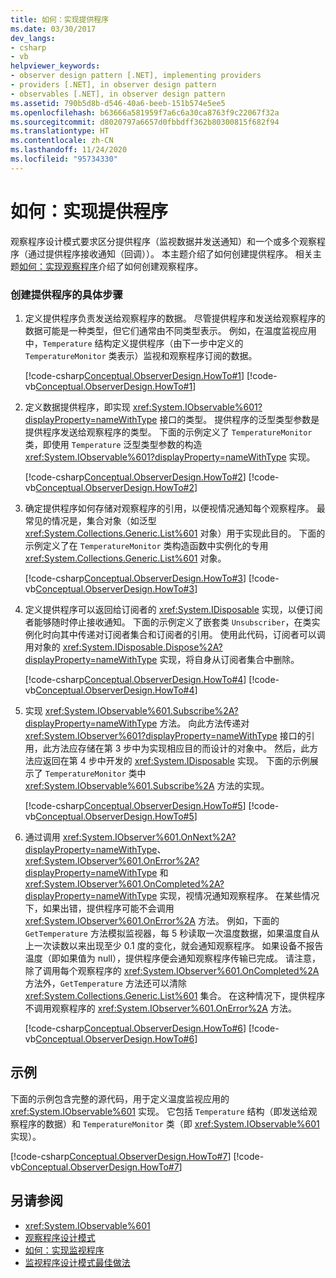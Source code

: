 ```yaml
---
title: 如何：实现提供程序
ms.date: 03/30/2017
dev_langs:
- csharp
- vb
helpviewer_keywords:
- observer design pattern [.NET], implementing providers
- providers [.NET], in observer design pattern
- observables [.NET], in observer design pattern
ms.assetid: 790b5d8b-d546-40a6-beeb-151b574e5ee5
ms.openlocfilehash: b63666a581959f7a6c6a30ca8763f9c22067f32a
ms.sourcegitcommit: d8020797a6657d0fbbdff362b80300815f682f94
ms.translationtype: HT
ms.contentlocale: zh-CN
ms.lasthandoff: 11/24/2020
ms.locfileid: "95734330"
---
```

# <a name="how-to-implement-a-provider"></a>如何：实现提供程序

观察程序设计模式要求区分提供程序（监视数据并发送通知）和一个或多个观察程序（通过提供程序接收通知（回调））。 本主题介绍了如何创建提供程序。 相关主题[如何：实现观察程序](how-to-implement-an-observer.md)介绍了如何创建观察程序。  
  
### <a name="to-create-a-provider"></a>创建提供程序的具体步骤  
  
1. 定义提供程序负责发送给观察程序的数据。 尽管提供程序和发送给观察程序的数据可能是一种类型，但它们通常由不同类型表示。 例如，在温度监视应用中，`Temperature` 结构定义提供程序（由下一步中定义的 `TemperatureMonitor` 类表示）监视和观察程序订阅的数据。  
  
     [!code-csharp[Conceptual.ObserverDesign.HowTo#1](../../../samples/snippets/csharp/VS_Snippets_CLR/conceptual.observerdesign.howto/cs/data.cs#1)]
     [!code-vb[Conceptual.ObserverDesign.HowTo#1](../../../samples/snippets/visualbasic/VS_Snippets_CLR/conceptual.observerdesign.howto/vb/data.vb#1)]  
  
2. 定义数据提供程序，即实现 <xref:System.IObservable%601?displayProperty=nameWithType> 接口的类型。 提供程序的泛型类型参数是提供程序发送给观察程序的类型。 下面的示例定义了 `TemperatureMonitor` 类，即使用 `Temperature` 泛型类型参数的构造 <xref:System.IObservable%601?displayProperty=nameWithType> 实现。  
  
     [!code-csharp[Conceptual.ObserverDesign.HowTo#2](../../../samples/snippets/csharp/VS_Snippets_CLR/conceptual.observerdesign.howto/cs/provider.cs#2)]
     [!code-vb[Conceptual.ObserverDesign.HowTo#2](../../../samples/snippets/visualbasic/VS_Snippets_CLR/conceptual.observerdesign.howto/vb/provider.vb#2)]  
  
3. 确定提供程序如何存储对观察程序的引用，以便视情况通知每个观察程序。 最常见的情况是，集合对象（如泛型 <xref:System.Collections.Generic.List%601> 对象）用于实现此目的。 下面的示例定义了在 `TemperatureMonitor` 类构造函数中实例化的专用 <xref:System.Collections.Generic.List%601> 对象。  
  
     [!code-csharp[Conceptual.ObserverDesign.HowTo#3](../../../samples/snippets/csharp/VS_Snippets_CLR/conceptual.observerdesign.howto/cs/provider.cs#3)]
     [!code-vb[Conceptual.ObserverDesign.HowTo#3](../../../samples/snippets/visualbasic/VS_Snippets_CLR/conceptual.observerdesign.howto/vb/provider.vb#3)]  
  
4. 定义提供程序可以返回给订阅者的 <xref:System.IDisposable> 实现，以便订阅者能够随时停止接收通知。 下面的示例定义了嵌套类 `Unsubscriber`，在类实例化时向其中传递对订阅者集合和订阅者的引用。 使用此代码，订阅者可以调用对象的 <xref:System.IDisposable.Dispose%2A?displayProperty=nameWithType> 实现，将自身从订阅者集合中删除。  
  
     [!code-csharp[Conceptual.ObserverDesign.HowTo#4](../../../samples/snippets/csharp/VS_Snippets_CLR/conceptual.observerdesign.howto/cs/provider.cs#4)]
     [!code-vb[Conceptual.ObserverDesign.HowTo#4](../../../samples/snippets/visualbasic/VS_Snippets_CLR/conceptual.observerdesign.howto/vb/provider.vb#4)]  
  
5. 实现 <xref:System.IObservable%601.Subscribe%2A?displayProperty=nameWithType> 方法。 向此方法传递对 <xref:System.IObserver%601?displayProperty=nameWithType> 接口的引用，此方法应存储在第 3 步中为实现相应目的而设计的对象中。 然后，此方法应返回在第 4 步中开发的 <xref:System.IDisposable> 实现。 下面的示例展示了 `TemperatureMonitor` 类中 <xref:System.IObservable%601.Subscribe%2A> 方法的实现。  
  
     [!code-csharp[Conceptual.ObserverDesign.HowTo#5](../../../samples/snippets/csharp/VS_Snippets_CLR/conceptual.observerdesign.howto/cs/provider.cs#5)]
     [!code-vb[Conceptual.ObserverDesign.HowTo#5](../../../samples/snippets/visualbasic/VS_Snippets_CLR/conceptual.observerdesign.howto/vb/provider.vb#5)]  
  
6. 通过调用 <xref:System.IObserver%601.OnNext%2A?displayProperty=nameWithType>、<xref:System.IObserver%601.OnError%2A?displayProperty=nameWithType> 和 <xref:System.IObserver%601.OnCompleted%2A?displayProperty=nameWithType> 实现，视情况通知观察程序。 在某些情况下，如果出错，提供程序可能不会调用 <xref:System.IObserver%601.OnError%2A> 方法。 例如，下面的 `GetTemperature` 方法模拟监视器，每 5 秒读取一次温度数据，如果温度自从上一次读数以来出现至少 0.1 度的变化，就会通知观察程序。 如果设备不报告温度（即如果值为 null），提供程序便会通知观察程序传输已完成。 请注意，除了调用每个观察程序的 <xref:System.IObserver%601.OnCompleted%2A> 方法外，`GetTemperature` 方法还可以清除 <xref:System.Collections.Generic.List%601> 集合。 在这种情况下，提供程序不调用观察程序的 <xref:System.IObserver%601.OnError%2A> 方法。  
  
     [!code-csharp[Conceptual.ObserverDesign.HowTo#6](../../../samples/snippets/csharp/VS_Snippets_CLR/conceptual.observerdesign.howto/cs/provider.cs#6)]
     [!code-vb[Conceptual.ObserverDesign.HowTo#6](../../../samples/snippets/visualbasic/VS_Snippets_CLR/conceptual.observerdesign.howto/vb/provider.vb#6)]  
  
## <a name="example"></a>示例  

 下面的示例包含完整的源代码，用于定义温度监视应用的 <xref:System.IObservable%601> 实现。 它包括 `Temperature` 结构（即发送给观察程序的数据）和 `TemperatureMonitor` 类（即 <xref:System.IObservable%601> 实现）。  
  
 [!code-csharp[Conceptual.ObserverDesign.HowTo#7](../../../samples/snippets/csharp/VS_Snippets_CLR/conceptual.observerdesign.howto/cs/provider.cs#7)]
 [!code-vb[Conceptual.ObserverDesign.HowTo#7](../../../samples/snippets/visualbasic/VS_Snippets_CLR/conceptual.observerdesign.howto/vb/provider.vb#7)]  
  
## <a name="see-also"></a>另请参阅

- <xref:System.IObservable%601>
- [观察程序设计模式](observer-design-pattern.md)
- [如何：实现监视程序](how-to-implement-an-observer.md)
- [监视程序设计模式最佳做法](observer-design-pattern-best-practices.md)

